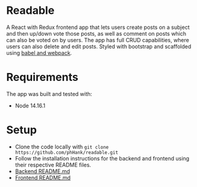 # Readable 
A React with Redux frontend app that lets users create posts on a subject and then up/down vote those posts, as well as comment on posts which can also be voted on by users. The app has full CRUD capabilities, where users can also delete and edit posts. Styled with bootstrap and scaffolded using [babel and webpack](https://github.com/phHank/frontend.git).

# Requirements
The app was built and tested with:
 - Node 14.16.1

# Setup
- Clone the code locally with `git clone https://github.com/phHank/readable.git` 
- Follow the installation instructions for the backend and frontend using their respective README files.
- [Backend README.md](https://github.com/phHank/readable/blob/master/backend/README.md)
- [Frontend README.md](https://github.com/phHank/readable/blob/master/frontend/README.md)